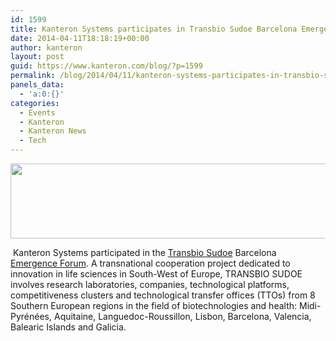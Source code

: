```yaml
---
id: 1599
title: Kanteron Systems participates in Transbio Sudoe Barcelona Emergence Forum
date: 2014-04-11T18:18:19+00:00
author: kanteron
layout: post
guid: https://www.kanteron.com/blog/?p=1599
permalink: /blog/2014/04/11/kanteron-systems-participates-in-transbio-sudoe-barcelona-emergence-forum/
panels_data:
  - 'a:0:{}'
categories:
  - Events
  - Kanteron
  - Kanteron News
  - Tech
---
```

<p style="text-align: center">
  <a href="https://www.transbio-sudoe.eu/"><img class="aligncenter" alt="" src="https://www.b2match.eu/system/00/emergenceforum2014/theme/banner.jpg" width="900" height="120" /></a>
</p>

<p style="text-align: left">
   Kanteron Systems participated in the <a title="https://www.transbio-sudoe.eu/" href="https://www.transbio-sudoe.eu/" target="_blank">Transbio Sudoe</a> Barcelona <a title="https://www.b2match.eu/emergenceforum2014" href="https://www.b2match.eu/emergenceforum2014" target="_blank">Emergence Forum</a>. A transnational cooperation project dedicated to innovation in life sciences in South-West of Europe, TRANSBIO SUDOE involves research laboratories, companies, technological platforms, competitiveness clusters and technological transfer offices (TTOs) from 8 Southern European regions in the field of biotechnologies and health: Midi-Pyrénées, Aquitaine, Languedoc-Roussillon, Lisbon, Barcelona, Valencia, Balearic Islands and Galicia.
</p>